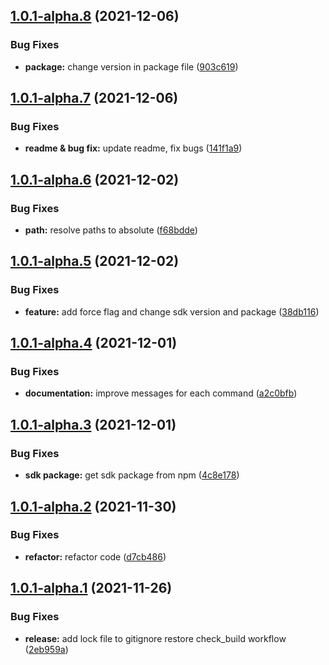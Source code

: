 ## [1.0.1-alpha.8](https://github.com/apimatic/apimatic-cli/compare/v1.0.1-alpha.7...v1.0.1-alpha.8) (2021-12-06)


### Bug Fixes

* **package:** change version in package file ([903c619](https://github.com/apimatic/apimatic-cli/commit/903c6196ef5e37fbffd8d6b744d6eedcdd7167f5))

## [1.0.1-alpha.7](https://github.com/apimatic/apimatic-cli/compare/v1.0.1-alpha.6...v1.0.1-alpha.7) (2021-12-06)


### Bug Fixes

* **readme & bug fix:** update readme, fix bugs ([141f1a9](https://github.com/apimatic/apimatic-cli/commit/141f1a9ad53b80fdb91d39ca87f61b6cdfc7d700))

## [1.0.1-alpha.6](https://github.com/apimatic/apimatic-cli/compare/v1.0.1-alpha.5...v1.0.1-alpha.6) (2021-12-02)


### Bug Fixes

* **path:** resolve paths to absolute ([f68bdde](https://github.com/apimatic/apimatic-cli/commit/f68bdde7e8c927602ea87e07d0e558b699082154))

## [1.0.1-alpha.5](https://github.com/apimatic/apimatic-cli/compare/v1.0.1-alpha.4...v1.0.1-alpha.5) (2021-12-02)


### Bug Fixes

* **feature:** add force flag and change sdk version and package ([38db116](https://github.com/apimatic/apimatic-cli/commit/38db116b65b94f01a15c7c2d6351401a60ee1393))

## [1.0.1-alpha.4](https://github.com/apimatic/apimatic-cli/compare/v1.0.1-alpha.3...v1.0.1-alpha.4) (2021-12-01)


### Bug Fixes

* **documentation:** improve messages for each command ([a2c0bfb](https://github.com/apimatic/apimatic-cli/commit/a2c0bfbd5c1867302cf27170dc3b2d3ca5bd64ca))

## [1.0.1-alpha.3](https://github.com/apimatic/apimatic-cli/compare/v1.0.1-alpha.2...v1.0.1-alpha.3) (2021-12-01)


### Bug Fixes

* **sdk package:** get sdk package from npm ([4c8e178](https://github.com/apimatic/apimatic-cli/commit/4c8e1787eb21f04d81cab95b5a58e3133a61f7af))

## [1.0.1-alpha.2](https://github.com/apimatic/apimatic-cli/compare/v1.0.1-alpha.1...v1.0.1-alpha.2) (2021-11-30)


### Bug Fixes

* **refactor:** refactor code ([d7cb486](https://github.com/apimatic/apimatic-cli/commit/d7cb4863bcfd44f297f0525e0c7eae7ecef12695))

## [1.0.1-alpha.1](https://github.com/apimatic/apimatic-cli/compare/v1.0.0...v1.0.1-alpha.1) (2021-11-26)


### Bug Fixes

* **release:** add lock file to gitignore restore check_build workflow ([2eb959a](https://github.com/apimatic/apimatic-cli/commit/2eb959afc2a7ee2317959fc8525930acde2989dc))
